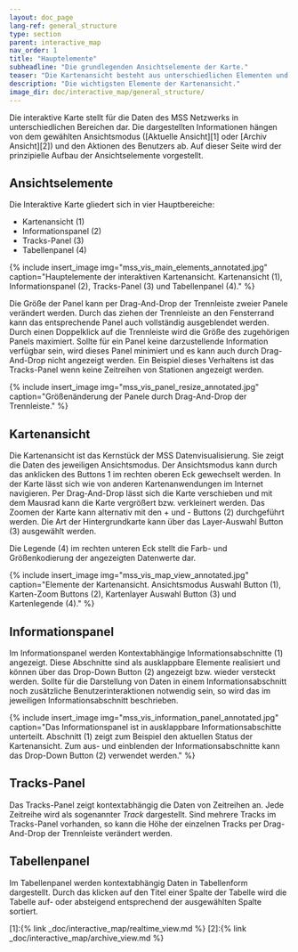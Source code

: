 ```yaml
---
layout: doc_page
lang-ref: general_structure
type: section
parent: interactive_map
nav_order: 1
title: "Hauptelemente"
subheadline: "Die grundlegenden Ansichtselemente der Karte."
teaser: "Die Kartenansicht besteht aus unterschiedlichen Elementen und Ansichtsmodi in denen die ausgewählten Informationen angezeigt werden."
description: "Die wichtigsten Elemente der Kartenansicht."
image_dir: doc/interactive_map/general_structure/
---
```


Die interaktive Karte stellt für die Daten des MSS Netzwerks in unterschiedlichen Bereichen dar. Die dargestellten Informationen hängen von dem gewählten Ansichtsmodus ([Aktuelle Ansicht][1] oder [Archiv Ansicht][2]) und den Aktionen des Benutzers ab. Auf dieser Seite wird der prinzipielle Aufbau der Ansichtselemente vorgestellt.


## Ansichtselemente
Die Interaktive Karte gliedert sich in vier Hauptbereiche:

 - Kartenansicht (1)
 - Informationspanel (2)
 - Tracks-Panel (3)
 - Tabellenpanel (4)

{% include insert_image img="mss_vis_main_elements_annotated.jpg" caption="Hauptelemente der interaktiven Kartenansicht. Kartenansicht (1), Informationspanel (2), Tracks-Panel (3) und Tabellenpanel (4)." %}

Die Größe der Panel kann per Drag-And-Drop der Trennleiste zweier Panele verändert werden. Durch das ziehen der Trennleiste an den Fensterrand kann das entsprechende Panel auch vollständig ausgeblendet werden. Durch einen Doppelklick auf die Trennleiste wird die Größe des zugehörigen Panels maximiert. Sollte für ein Panel keine darzustellende Information verfügbar sein, wird dieses Panel minimiert und es kann auch durch Drag-And-Drop nicht angezeigt werden. Ein Beispiel dieses Verhaltens ist das Tracks-Panel wenn keine Zeitreihen von Stationen angezeigt werden. 

{% include insert_image img="mss_vis_panel_resize_annotated.jpg" caption="Größenänderung der Panele durch Drag-And-Drop der Trennleiste." %}


## Kartenansicht

Die Kartenansicht ist das Kernstück der MSS Datenvisualisierung. Sie zeigt die Daten des jeweiligen Ansichtsmodus. Der Ansichtsmodus kann durch das anklicken des Buttons 1 im rechten oberen Eck gewechselt werden. In der Karte lässt sich wie von anderen Kartenanwendungen im Internet navigieren. Per Drag-And-Drop lässt sich die Karte verschieben und mit dem Mausrad kann die Karte vergrößert bzw. verkleinert werden. Das Zoomen der Karte kann alternativ mit den + und - Buttons (2) durchgeführt werden. Die Art der Hintergrundkarte kann über das Layer-Auswahl Button (3) ausgewählt werden.

Die Legende (4) im rechten unteren Eck stellt die Farb- und Größenkodierung der angezeigten Datenwerte dar.

{% include insert_image img="mss_vis_map_view_annotated.jpg" caption="Elemente der Kartenansicht. Ansichtsmodus Auswahl Button (1), Karten-Zoom Buttons (2), Kartenlayer Auswahl Button (3) und Kartenlegende (4)." %}


## Informationspanel

Im Informationspanel werden Kontextabhängige Informationsabschnitte (1) angezeigt. Diese Abschnitte sind als ausklappbare Elemente realisiert und können über das Drop-Down Button (2) angezeigt bzw. wieder versteckt werden. Sollte für die Darstellung von Daten in einem Informationsabschnitt noch zusätzliche Benutzerinteraktionen notwendig sein, so wird das im jeweiligen Informationsabschnitt beschrieben.

{% include insert_image img="mss_vis_information_panel_annotated.jpg" caption="Das Informationspanel ist in ausklappbare Informationsabschitte unterteilt. Abschnitt (1) zeigt zum Beispiel den aktuellen Status der Kartenansicht. Zum aus- und einblenden der Informationsabschnitte kann das Drop-Down Button (2) verwendet werden." %}


## Tracks-Panel

Das Tracks-Panel zeigt kontextabhängig die Daten von Zeitreihen an. Jede Zeitreihe wird als sogenannter _Track_ dargestellt. Sind mehrere Tracks im Tracks-Panel vorhanden, so kann die Höhe der einzelnen Tracks per Drag-And-Drop der Trennleiste verändert werden.


## Tabellenpanel

Im Tabellenpanel werden kontextabhängig Daten in Tabellenform dargestellt. Durch das klicken auf den Titel einer Spalte der Tabelle wird die Tabelle auf- oder absteigend entsprechend der ausgewählten Spalte sortiert.


[1]:{% link _doc/interactive_map/realtime_view.md %}
[2]:{% link _doc/interactive_map/archive_view.md %}
